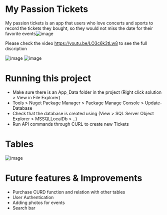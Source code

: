# My Passion Tickets
My passion tickets is an app that users who love concerts and sports to record the tickets they bought, so they would not miss the date for their favorite events![image](https://user-images.githubusercontent.com/98551893/214899829-dadac503-d3ff-4f33-bb3e-d2fd76d96c2e.png)


Please check the video https://youtu.be/LO3c6k3tLw8 to see the full discription 

![image](https://user-images.githubusercontent.com/98551893/174514325-050656f1-f6ba-4f16-b6c0-291597a6b3c3.png)
![image](https://user-images.githubusercontent.com/98551893/174514359-ba09dc33-af32-419a-abaf-149c508ba597.png)

# Running this project
* Make sure there is an App_Data folder in the project (Right click solution > View in File Explorer)
* Tools > Nuget Package Manager > Package Manage Console > Update-Database
* Check that the database is created using (View > SQL Server Object Explorer > MSSQLLocalDb > ..)
* Run API commands through CURL to create new Tickets

# Tables 
![image](https://user-images.githubusercontent.com/98551893/174512664-3419d647-4378-4518-97df-2bfc567bb5ee.png)

# Future features & Improvements
* Purchase CURD function and relation with other tables
* User Authentication
* Adding photos for events
* Search bar
